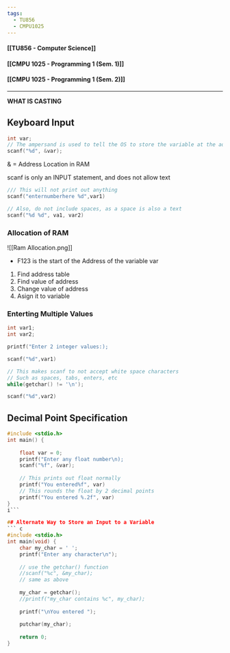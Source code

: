 ```yaml
---
tags:
  - TU856
  - CMPU1025
---
```

#### [[TU856 - Computer Science]]
#### [[CMPU 1025 - Programming 1 (Sem. 1)]]
#### [[CMPU 1025 - Programming 1 (Sem. 2)]]

---

**WHAT IS CASTING**

## Keyboard Input

``` c
int var;
// The ampersand is used to tell the OS to store the variable at the address location of var1
scanf("%d", &var);
```
& = Address Location in RAM

scanf is only an INPUT statement, and does not allow text
``` c
/// This will not print out anything
scanf("enternumberhere %d",var1)

// Also, do not include spaces, as a space is also a text
scanf("%d %d", va1, var2)
```

### Allocation of RAM
![[Ram Allocation.png]]
- F123 is the start of the Address of the variable var

1. Find address table
2. Find value of address
3. Change value of address
4. Asign it to variable

### Enterting Multiple Values
``` c
int var1;
int var2;

printf("Enter 2 integer values:);

scanf("%d",var1)

// This makes scanf to not accept white space characters
// Such as spaces, tabs, enters, etc
while(getchar() != '\n');

scanf("%d",var2)
```

## Decimal Point Specification

```c
#include <stdio.h>
int main() {
	
	float var = 0;
	printf("Enter any float number\n);
	scanf("%f", &var);
	
	// This prints out float normally
	printf("You entered%f", var)
	// This rounds the float by 2 decimal points
	printf("You entered %.2f", var)
}
i```

## Alternate Way to Store an Input to a Variable
``` c
#include <stdio.h>  
int main(void) {  
	char my_char = ' ';  
	printf("Enter any character\n");  
	
	// use the getchar() function  
	//scanf("%c", &my_char);  
	// same as above  
	
	my_char = getchar();  
	//printf("my_char contains %c", my_char);
	
	printf("\nYou entered ");  
	
	putchar(my_char);
	
	return 0;  
}
```